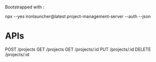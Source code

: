 Bootstrapped with :

 npx --yes ironlauncher@latest project-management-server --auth --json


# APIs

POST /projects
GET /projects
GET /projects/:id
PUT /projects/:id
DELETE /projects/:id
